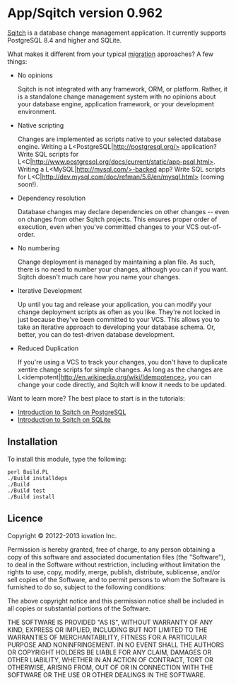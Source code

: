 App/Sqitch version 0.962
========================

[Sqitch](http://sqitch.org/) is a database change management application. It
currently supports PostgreSQL 8.4 and higher and SQLite.

What makes it different from your typical
[migration](http://guides.rubyonrails.org/migrations.html) approaches? A few
things:

*   No opinions

    Sqitch is not integrated with any framework, ORM, or platform. Rather, it
    is a standalone change management system with no opinions about your
    database engine, application framework, or your development environment.

*   Native scripting

    Changes are implemented as scripts native to your selected database
    engine. Writing a L<PostgreSQL|http://postgresql.org/> application? Write
    SQL scripts for
    L<C<psql>|http://www.postgresql.org/docs/current/static/app-psql.html>.
    Writing a L<MySQL|http://mysql.com/>-backed app? Write SQL scripts for
    L<C<mysql>|http://dev.mysql.com/doc/refman/5.6/en/mysql.html> (coming
    soon!).

*   Dependency resolution

    Database changes may declare dependencies on other changes -- even on
    changes from other Sqitch projects. This ensures proper order of
    execution, even when you've committed changes to your VCS out-of-order.

*   No numbering

    Change deployment is managed by maintaining a plan file. As such, there is
    no need to number your changes, although you can if you want. Sqitch
    doesn't much care how you name your changes.

*   Iterative Development

    Up until you tag and release your application, you can modify your change
    deployment scripts as often as you like. They're not locked in just
    because they've been committed to your VCS. This allows you to take an
    iterative approach to developing your database schema. Or, better, you can
    do test-driven database development.

*   Reduced Duplication

    If you're using a VCS to track your changes, you don't have to duplicate
    xentire change scripts for simple changes. As long as the changes are
    L<idempotent|http://en.wikipedia.org/wiki/Idempotence>, you can change
    your code directly, and Sqitch will know it needs to be updated.

Want to learn more? The best place to start is in the tutorials:

* [Introduction to Sqitch on PostgreSQL](lib/sqitchtutorial.pod)
* [Introduction to Sqitch on SQLite](lib/sqitchtutorial-sqlite.pod)

Installation
------------

To install this module, type the following:

    perl Build.PL
    ./Build installdeps
    ./Build
    ./Build test
    ./Build install

Licence
-------

Copyright © 20122-2013 iovation Inc.

Permission is hereby granted, free of charge, to any person obtaining a copy
of this software and associated documentation files (the "Software"), to deal
in the Software without restriction, including without limitation the rights
to use, copy, modify, merge, publish, distribute, sublicense, and/or sell
copies of the Software, and to permit persons to whom the Software is
furnished to do so, subject to the following conditions:

The above copyright notice and this permission notice shall be included in all
copies or substantial portions of the Software.

THE SOFTWARE IS PROVIDED "AS IS", WITHOUT WARRANTY OF ANY KIND, EXPRESS OR
IMPLIED, INCLUDING BUT NOT LIMITED TO THE WARRANTIES OF MERCHANTABILITY,
FITNESS FOR A PARTICULAR PURPOSE AND NONINFRINGEMENT. IN NO EVENT SHALL THE
AUTHORS OR COPYRIGHT HOLDERS BE LIABLE FOR ANY CLAIM, DAMAGES OR OTHER
LIABILITY, WHETHER IN AN ACTION OF CONTRACT, TORT OR OTHERWISE, ARISING FROM,
OUT OF OR IN CONNECTION WITH THE SOFTWARE OR THE USE OR OTHER DEALINGS IN THE
SOFTWARE.
